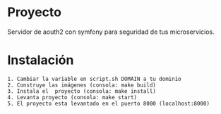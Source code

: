 # Proyecto
Servidor de aouth2 con symfony para seguridad de tus microservicios.

# Instalación
    1. Cambiar la variable en script.sh DOMAIN a tu dominio
    2. Construye las imágenes (consola: make build)
    3. Instala el  proyecto (consola: make install)
    4. Levanta proyecto (consola: make start)
    5. El proyecto esta levantado en el puerto 8000 (localhost:8000)